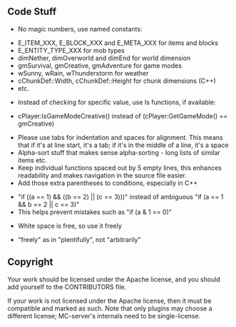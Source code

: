 Code Stuff
----------

 * No magic numbers, use named constants:
  - E_ITEM_XXX, E_BLOCK_XXX and E_META_XXX for items and blocks
  - E_ENTITY_TYPE_XXX for mob types
  - dimNether, dimOverworld and dimEnd for world dimension
  - gmSurvival, gmCreative, gmAdventure for game modes
  - wSunny, wRain, wThunderstorm for weather
  - cChunkDef::Width, cChunkDef::Height for chunk dimensions (C++)
  - etc.
 * Instead of checking for specific value, use Is functions, if available:
  - cPlayer:IsGameModeCreative() instead of (cPlayer:GetGameMode() == gmCreative)
 * Please use tabs for indentation and spaces for alignment. This means that if it's at line start, it's a tab; if it's in the middle of a line, it's a space
 * Alpha-sort stuff that makes sense alpha-sorting - long lists of similar items etc.
 * Keep individual functions spaced out by 5 empty lines, this enhances readability and makes navigation in the source file easier.
 * Add those extra parentheses to conditions, especially in C++
  - "if ((a == 1) && ((b == 2) || (c == 3)))" instead of ambiguous "if (a == 1 && b == 2 || c == 3)"
  - This helps prevent mistakes such as "if (a & 1 == 0)"
 * White space is free, so use it freely
  - "freely" as in "plentifully", not "arbitrarily"


Copyright
---------

Your work should be licensed under the Apache license, and you should add yourself to the CONTRIBUTORS file.

If your work is not licensed under the Apache license, then it must be compatible and marked as such. Note that only plugins may choose a different license; MC-server's internals need to be single-license.
